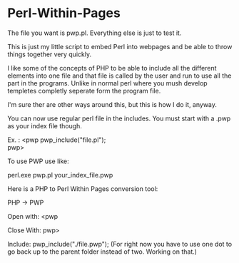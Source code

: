 # Perl-Within-Pages

The file you want is pwp.pl. Everything else is just to test it.

This is just my little script to embed Perl into webpages and be able to throw things together very quickly.

I like some of the concepts of PHP to be able to include all the different elements into one file and that
file is called by the user and run to use all the part in the programs. Unlike in normal perl where you mush
develop templetes completly seperate form the program file.

I'm sure ther are other ways around this, but this is how I do it, anyway.

You can now use regular perl file in the includes. You must start with a .pwp as your index file though.

Ex. :
<pwp
    pwp_include("file.pl");  
pwp>

To use PWP use like:

perl.exe pwp.pl your_index_file.pwp

Here is a PHP to Perl Within Pages conversion tool:

PHP -> PWP

Open with: <pwp

Close With: pwp>

Include: pwp_include("./file.pwp");
(For right now you have to use one dot to go back up to the parent folder instead of two. Working on that.)
